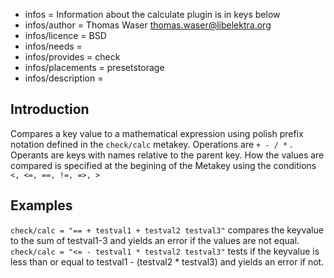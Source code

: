 - infos = Information about the calculate plugin is in keys below
- infos/author = Thomas Waser <thomas.waser@libelektra.org>
- infos/licence = BSD
- infos/needs =
- infos/provides = check
- infos/placements = presetstorage
- infos/description =

## Introduction ##

Compares a key value to a mathematical expression using polish prefix notation defined in the `check/calc` metakey. 
Operations are `+ - / *` . Operants are keys with names relative to the parent key.
How the values are compared is specified at the begining of the Metakey using the conditions `<, <=, ==, !=, =>, >`

## Examples ##

`check/calc = "== + testval1 + testval2 testval3"` compares the keyvalue to the sum of testval1-3 and yields an error if the values are not equal.
`check/calc = "<= - testval1 * testval2 testval3"` tests if the keyvalue is less than or equal to testval1 - (testval2 * testval3) and yields an error if not.
